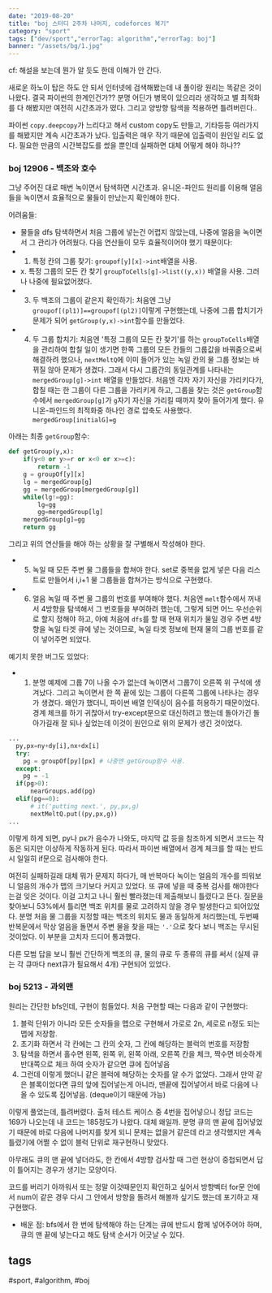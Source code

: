 ```yaml
---
date: "2019-08-20"
title: "boj 스터디 2주차 나머지, codeforces 복기"
category: "sport"
tags: ["dev/sport","errorTag: algorithm","errorTag: boj"]
banner: "/assets/bg/1.jpg"
---
```



cf: 해설을 보는데 뭔가 알 듯도 한데 이해가 안 간다.

새로운 하노이 탑은 하도 안 되서 인터넷에 검색해봤는데 내 풀이랑 원리는 똑같은 것이 나왔다.
결국 파이썬의 한계인건가?? 분명 어딘가 병목이 있으리라 생각하고 별 최적화를 다 해봤지만 여전히 시간초과가 떴다. 그리고 양방향 탐색을 적용하면 틀려버린다..

파이썬 `copy.deepcopy`가 느리다고 해서 custom copy도 만들고, 기타등등 여러가지를 해봤지만 계속 시간초과가 났다. 입출력은 매우 작기 때문에 입출력이 원인일 리도 없다. 필요한 만큼의 시간복잡도를 썼을 뿐인데 실패하면 대체 어떻게 해야 하나??


### boj 12906 - 백조와 호수 

그냥 주어진 대로 매번 녹이면서 탐색하면 시간초과. 유니온-파인드 원리를 이용해 얼음들을 녹이면서 효율적으로 물들이 만났는지 확인해야 한다.

어려움들:
- 물들을 dfs 탐색하면서 처음 그룹에 넣는건 어렵지 않았는데, 나중에 얼음을 녹이면서 그 관리가 어려웠다. 다음 연산들이 모두 효율적이어야 했기 때문이다:
- 1. 특정 칸의 그룹 찾기: `groupof[y][x]->int`배열을 사용.
- x. 특정 그룹의 모든 칸 찾기 `groupToCells[g]->list((y,x))` 배열을 사용. 그러나 나중에 필요없어졌다.
- 3. 두 백조의 그룹이 같은지 확인하기: 처음엔 그냥 `groupof[(pl1)]==groupof[(pl2)]`이렇게 구현했는데, 나중에 그룹 합치기가 문제가 되어 `getGroup(y,x)->int`함수를 만들었다.
- 4. 두 그룹 합치기: 처음엔 '특정 그룹의 모든 칸 찾기'를 하는 `groupToCells`배열을 관리하여 합칠 일이 생기면 한쪽 그룹의 모든 칸들의 그룹값을 바꿔줌으로써 해결하려 했으나, `nextMeltQ`에 이미 들어가 있는 녹일 칸의 물 그룹 정보는 바뀌질 않아 문제가 생겼다. 그래서 다시 그룹간의 동일관계를 나타내는 `mergedGroup[g]->int` 배열을 만들었다. 처음엔 각자 자기 자신을 가리키다가, 합칠 때는 한 그룹이 다른 그룹을 가리키게 하고, 그룹을 찾는 것은 `getGroup`함수에서 `mergedGroup[g]`가 `g`자기 자신을 가리킬 때까지 찾아 들어가게 했다. 유니온-파인드의 최적화중 하나인 경로 압축도 사용했다. `mergedGroup[initialG]=g`

아래는 최종 `getGroup`함수:
```py
def getGroup(y,x):
    if(y<0 or y>=r or x<0 or x>=c):
        return -1
    g = groupOf[y][x]
    lg = mergedGroup[g]
    gg = mergedGroup[mergedGroup[g]]
    while(lg!=gg):
        lg=gg
        gg=mergedGroup[lg]
    mergedGroup[g]=gg
    return gg
```

그리고 위의 연산들을 해야 하는 상황을 잘 구별해서 작성해야 한다.
- 5. 녹일 때 모든 주변 물 그룹들을 합쳐야 한다. set로 중복을 없게 넣은 다음 리스트로 만들어서 i,i+1 물 그룹들을 합쳐가는 방식으로 구현했다.
- 6. 얼음 녹일 때 주변 물 그룹의 번호를 부여해야 했다. 처음엔 `melt`함수에서 꺼내서 4방향을 탐색해서 그 번호들을 부여하려 했는데, 그렇게 되면 어느 우선순위로 할지 정해야 하고, 아예 처음에 `dfs`를 할 때 현재 위치가 물일 경우 주변 4방향을 녹일 타겟 큐에 넣는 것이므로, 녹일 타겟 정보에 현재 물의 그룹 번호를 같이 넣어주면 되었다.
  
예기치 못한 버그도 있었다:
- 1. 분명 예제에 그룹 7이 나올 수가 없는데 녹이면서 그룹7이 오른쪽 위 구석에 생겨났다. 그리고 녹이면서 한 쪽 끝에 있는 그룹이 다른쪽 그룹에 나타나는 경우가 생겼다. 왜인가 했더니, 파이썬 배열 인덱싱이 음수를 허용하기 때문이었다. 경계 체크를 하기 귀찮아서 try-except문으로 대신하려고 했는데 돌아가긴 돌아가길래 잘 되나 싶었는데 이것이 원인으로 위의 문제가 생긴 것이었다.
```py
...
  py,px=ny+dy[i],nx+dx[i]
  try:
    pg = groupOf[py][px] # 나중엔 getGroup함수 사용.
  except:
    pg = -1
  if(pg>0):
      nearGroups.add(pg)
  elif(pg==0):
      # it('putting next.', py,px,g)
      nextMeltQ.put((py,px,g))
...
```
이렇게 하게 되면, py나 px가 음수가 나와도, 마지막 값 등을 참조하게 되면서 코드는 작동은 되지만 이상하게 작동하게 된다. 따라서 파이썬 배열에서 경계 체크를 할 때는 반드시 일일히 if문으로 검사해야 한다.


여전히 실패하길래 대체 뭐가 문제지 하다가, 매 반복마다 녹이는 얼음의 개수를 띄워보니 얼음의 개수가 맵의 크기보다 커지고 있었다. 또 큐에 넣을 때 중복 검사를 해야한다는걸 잊은 것이다. 이걸 고치고 나니 훨씬 빨라졌는데 제출해보니 틀렸다고 뜬다. 질문을 찾아보니 53%에서 틀리면 백조 위치를 물로 고려하지 않을 경우 발생한다고 되어있었다. 분명 처음 물 그룹을 지정할 때는 백조의 위치도 물과 동일하게 처리했는데, 두번째 반복문에서 막상 얼음을 돌면서 주변 물을 찾을 때는 `'.'`으로 찾다 보니 백조는 무시된 것이었다. 이 부분을 고치자 드디어 통과했다.


다른 모범 답을 보니 훨씬 간단하게 백조의 큐, 물의 큐로 두 종류의 큐를 써서 (실제 큐는 각 큐마다 next큐가 필요해서 4개) 구현되어 있었다.


### boj 5213 - 과외맨

원리는 간단한 bfs인데, 구현이 힘들었다.
처음 구현할 때는 다음과 같이 구현했다:
1. 블럭 단위가 아니라 모든 숫자들을 맵으로 구현해서 가로로 2n, 세로로 n정도 되는 맵에 저장함.
2. 초기화 하면서 각 칸에는 그 칸의 숫자, 그 칸에 해당하는 블럭의 번호를 저장함
3. 탐색을 하면서 홀수면 왼쪽, 왼쪽 위, 왼쪽 아래, 오른쪽 칸을 체크, 짝수면 비슷하게 반대쪽으로 체크 하여 숫자가 같으면 큐에 집어넣음
4. 그런데 이렇게 했더니 같은 블럭에 해당하는 숫자를 알 수가 없었다. 그래서 만약 같은 블록이었다면 큐의 앞에 집어넣는게 아니라, 맨끝에 집어넣어서 바로 다음에 나올 수 있도록 집어넣음. (deque이기 때문에 가능)

이렇게 풀었는데, 틀려버렸다. 출처 테스트 케이스 중 4번을 집어넣으니 정답 코드는 169가 나오는데 내 코드는 185정도가 나왔다. 대체 왜일까. 분명 큐의 맨 끝에 집어넣었기 때문에 바로 다음에 나머지를 찾게 되니 문제는 없을거 같은데 라고 생각했지만 계속 틀렸기에 어쩔 수 없이 블럭 단위로 재구현하니 맞았다.

아무래도 큐의 맨 끝에 넣더라도, 한 칸에서 4방향 검사할 때 그런 현상이 중첩되면서 답이 틀어지는 경우가 생기는 모양이다.

코드를 버리기 아까워서 또는 정말 이것때문인지 확인하고 싶어서 방향벡터 for문 안에서 num이 같은 경우 다시 그 안에서 방향을 돌려서 해볼까 싶기도 했는데 포기하고 재구현했다.

- 배운 점: bfs에서 한 번에 탐색해야 하는 단계는 큐에 반드시 함께 넣어주어야 하며, 큐의 맨 끝에 넣는다고 해도 탐색 순서가 어긋날 수 있다.

## tags
  \#sport, \#algorithm, \#boj
